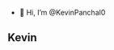 - 👋 Hi, I’m @KevinPanchal0

<!---
KevinPanchal0/KevinPanchal0 is a ✨ special ✨ repository because its `README.md` (this file) appears on your GitHub profile.
You can click the Preview link to take a look at your changes.
--->

## Kevin